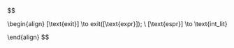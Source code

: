 $$

\begin{align}
[\text{exit}] \to exit([\text{expr}]);
\\
[\text{espr}] \to \text{int\_lit}


\end{align}
$$